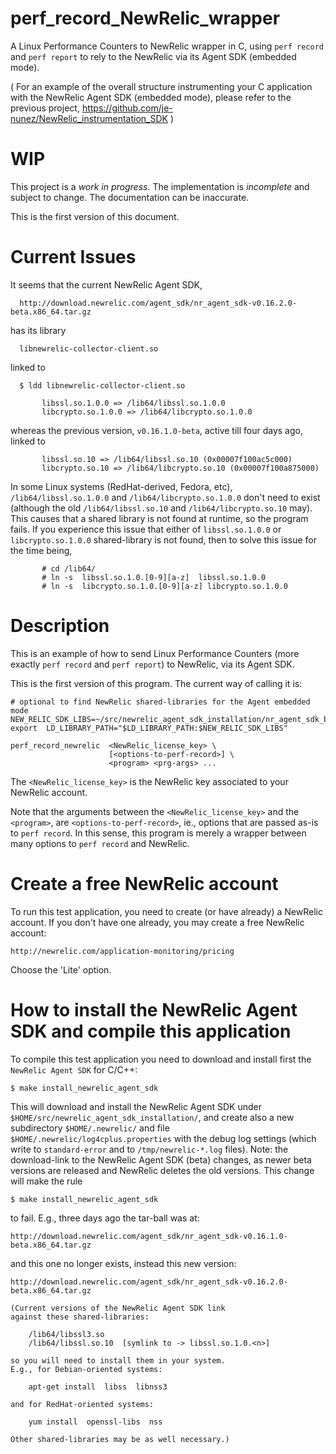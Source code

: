 # perf_record_NewRelic_wrapper

A Linux Performance Counters to NewRelic wrapper in C, using `perf record` and `perf report` to rely to the NewRelic via its Agent SDK (embedded mode).

( For an example of the overall structure instrumenting your C application with the NewRelic Agent SDK (embedded mode), please refer to the previous project, https://github.com/je-nunez/NewRelic_instrumentation_SDK )

# WIP

This project is a *work in progress*. The implementation is *incomplete* and subject to change. The documentation can be inaccurate.

This is the first version of this document.

# Current Issues

It seems that the current NewRelic Agent SDK,

      http://download.newrelic.com/agent_sdk/nr_agent_sdk-v0.16.2.0-beta.x86_64.tar.gz

has its library

      libnewrelic-collector-client.so

linked to

      $ ldd libnewrelic-collector-client.so

           libssl.so.1.0.0 => /lib64/libssl.so.1.0.0
           libcrypto.so.1.0.0 => /lib64/libcrypto.so.1.0.0

whereas the previous version, `v0.16.1.0-beta`, active till four days ago, linked to

           libssl.so.10 => /lib64/libssl.so.10 (0x00007f100ac5c000)
           libcrypto.so.10 => /lib64/libcrypto.so.10 (0x00007f100a875000)

In some Linux systems (RedHat-derived, Fedora, etc), `/lib64/libssl.so.1.0.0` and `/lib64/libcrypto.so.1.0.0` don't need to exist (although the old `/lib64/libssl.so.10` and `/lib64/libcrypto.so.10` may). This causes that a shared library is not found at runtime, so the program fails. If you experience this issue that either of `libssl.so.1.0.0` or `libcrypto.so.1.0.0` shared-library is not found, then to solve this issue for the time being,

           # cd /lib64/
           # ln -s  libssl.so.1.0.[0-9][a-z]  libssl.so.1.0.0
           # ln -s  libcrypto.so.1.0.[0-9][a-z] libcrypto.so.1.0.0

# Description

This is an example of how to send Linux Performance Counters (more exactly `perf record` and `perf report`) to NewRelic, via its Agent SDK.

This is the first version of this program. The current way of calling it is:

    # optional to find NewRelic shared-libraries for the Agent embedded mode
    NEW_RELIC_SDK_LIBS=~/src/newrelic_agent_sdk_installation/nr_agent_sdk_base_dir/lib/
    export  LD_LIBRARY_PATH="$LD_LIBRARY_PATH:$NEW_RELIC_SDK_LIBS"

    perf_record_newrelic  <NewRelic_license_key> \
                          [<options-to-perf-record>] \
                          <program> <prg-args> ...

The `<NewRelic_license_key>` is the NewRelic key associated to your NewRelic account.

Note that the arguments between the `<NewRelic_license_key>` and the `<program>`, are `<options-to-perf-record>`, ie., options that are passed as-is to `perf record`. In this sense, this program is merely a wrapper between many options to `perf record` and NewRelic.


# Create a free NewRelic account

To run this test application, you need to create (or have already) a NewRelic account.
If you don't have one already, you may create a free NewRelic account:

    http://newrelic.com/application-monitoring/pricing

Choose the 'Lite' option.

# How to install the NewRelic Agent SDK and compile this application

To compile this test application you need to download and install first the `NewRelic Agent SDK` for C/C++:

    $ make install_newrelic_agent_sdk

This will download and install the NewRelic Agent SDK under `$HOME/src/newrelic_agent_sdk_installation/`, and create
also a new subdirectory `$HOME/.newrelic/` and file `$HOME/.newrelic/log4cplus.properties` with the debug log settings
(which write to `standard-error` and to `/tmp/newrelic-*.log` files). Note: the download-link to the NewRelic Agent
SDK (beta) changes, as newer beta versions are released and NewRelic deletes the old versions. This change will
make the rule

    $ make install_newrelic_agent_sdk

to fail. E.g., three days ago the tar-ball was at:

    http://download.newrelic.com/agent_sdk/nr_agent_sdk-v0.16.1.0-beta.x86_64.tar.gz

and this one no longer exists, instead this new version:

    http://download.newrelic.com/agent_sdk/nr_agent_sdk-v0.16.2.0-beta.x86_64.tar.gz

    (Current versions of the NewRelic Agent SDK link
    against these shared-libraries:

        /lib64/libssl3.so
        /lib64/libssl.so.10  [symlink to -> libssl.so.1.0.<n>]

    so you will need to install them in your system.
    E.g., for Debian-oriented systems:

        apt-get install  libss  libnss3

    and for RedHat-oriented systems:

        yum install  openssl-libs  nss

    Other shared-libraries may be as well necessary.)


